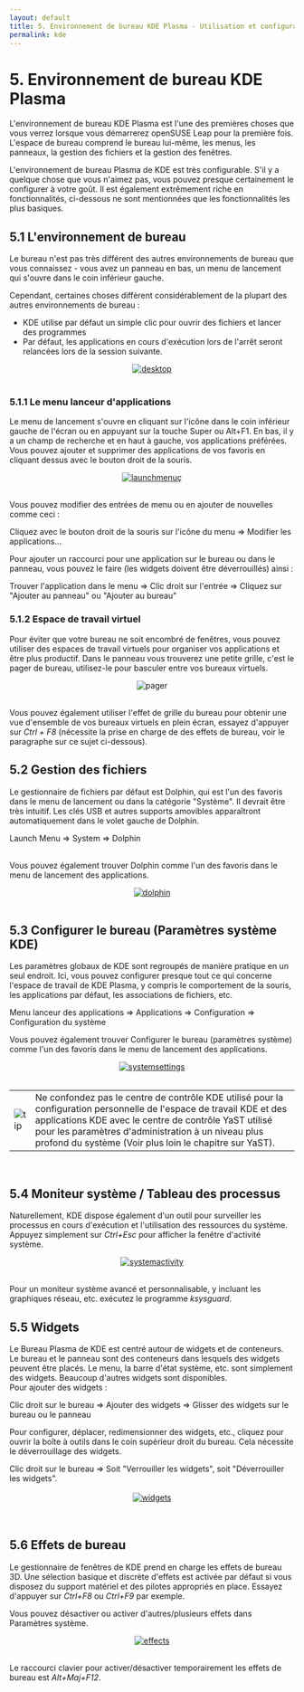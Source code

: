 ```yaml
---
layout: default
title: 5. Environnement de bureau KDE Plasma - Utilisation et configuration de KDE sur ordinateur de bureau ou netbook
permalink: kde
---
```


# 5. Environnement de bureau KDE Plasma

L'environnement de bureau KDE Plasma est l'une des premières choses que vous verrez lorsque vous démarrerez openSUSE Leap pour la première fois. L'espace de bureau comprend le bureau lui-même, les menus, les panneaux, la gestion des fichiers et la gestion des fenêtres.

L'environnement de bureau Plasma de KDE est très configurable. S'il y a quelque chose que vous n'aimez pas, vous pouvez presque certainement le configurer à votre goût. Il est également extrêmement riche en fonctionnalités, ci-dessous ne sont mentionnées que les fonctionnalités les plus basiques.

## 5.1 L'environnement de bureau

Le bureau n'est pas très différent des autres environnements de bureau que vous connaissez - vous avez un panneau en bas, un menu de lancement qui s'ouvre dans le coin inférieur gauche.

Cependant, certaines choses diffèrent considérablement de la plupart des autres environnements de bureau :

- KDE utilise par défaut un simple clic pour ouvrir des fichiers et lancer des programmes
- Par défaut, les applications en cours d'exécution lors de l'arrêt seront relancées lors de la session suivante.

<center><a href="images/screenshots/desktop.png" rel="thumbnail"><img src="images/screenshots/desktopb.png" alt="desktop" class="pic" /></a></center><br />

### 5.1.1 Le menu lanceur d'applications

Le menu de lancement s'ouvre en cliquant sur l'icône dans le coin inférieur gauche de l'écran ou en appuyant sur la touche Super ou Alt+F1. En bas, il y a un champ de recherche et en haut à gauche, vos applications préférées. Vous pouvez ajouter et supprimer des applications de vos favoris en cliquant dessus avec le bouton droit de la souris.

<center><a href="images/screenshots/launchmenu.png" rel="thumbnail"><img src="images/screenshots/launchmenub.png" alt="launchmenuç" class="pic" /></a></center><br />

Vous pouvez modifier des entrées de menu ou en ajouter de nouvelles comme ceci :

<div class="path">Cliquez avec le bouton droit de la souris sur l'icône du menu  =&gt; Modifier les applications...</div>

Pour ajouter un raccourci pour une application sur le bureau ou dans le panneau, vous pouvez le faire (les widgets doivent être déverrouillés) ainsi :

<div class="path">Trouver l'application dans le menu => Clic droit sur l'entrée => Cliquez sur "Ajouter au panneau" ou "Ajouter au bureau"</div>

### 5.1.2 Espace de travail virtuel

Pour éviter que votre bureau ne soit encombré de fenêtres, vous pouvez utiliser des espaces de travail virtuels pour organiser vos applications et être plus productif. Dans le panneau vous trouverez une petite grille, c'est le pager de bureau, utilisez-le pour basculer entre vos bureaux virtuels.

<center><img src="images/screenshots/pager.png" alt="pager" class="pic" /></center><br />

Vous pouvez également utiliser l'effet de grille du bureau pour obtenir une vue d'ensemble de vos bureaux virtuels en plein écran, essayez d'appuyer sur *Ctrl + F8* (nécessite la prise en charge de des effets de bureau, voir le paragraphe sur ce sujet ci-dessous).

## 5.2 Gestion des fichiers

Le gestionnaire de fichiers par défaut est Dolphin, qui est l'un des favoris dans le menu de lancement ou dans la catégorie "Système". Il devrait être très intuitif. Les clés USB et autres supports amovibles apparaîtront automatiquement dans le volet gauche de Dolphin.
<div class="path">Launch Menu => System => Dolphin</div><br />

Vous pouvez également trouver Dolphin comme l'un des favoris dans le menu de lancement des applications.

<center><a href="images/screenshots/dolphin.png" rel="thumbnail"><img src="images/screenshots/dolphinb.png" alt="dolphin" class="pic" /></a></center><br />

## 5.3 Configurer le bureau (Paramètres système KDE)

Les paramètres globaux de KDE sont regroupés de manière pratique en un seul endroit. Ici, vous pouvez configurer presque tout ce qui concerne l'espace de travail de KDE Plasma, y compris le comportement de la souris, les applications par défaut, les associations de fichiers, etc.

<div class="path">Menu lanceur des applications => Applications => Configuration => Configuration du système</div>

Vous pouvez également trouver Configurer le bureau (paramètres système) comme l'un des favoris dans le menu de lancement des applications.

<center><a href="images/screenshots/systemsettings.png" rel="thumbnail"><img src="images/screenshots/systemsettingsb.png" alt="systemsettings" class="pic" /></a></center><br />

<div class="tip">
<table>
<tbody>
<tr>
<td><img src="images/pics/tip.png" alt="tip" /></td>
<td>Ne confondez pas le centre de contrôle KDE utilisé pour la configuration personnelle de l'espace de travail KDE et des applications KDE avec le centre de contrôle YaST utilisé pour les paramètres d'administration à un niveau plus profond du système (Voir plus loin le chapitre sur YaST).</td>
</tr>
</tbody>
</table>
</div><br />

## 5.4 Moniteur système / Tableau des processus

Naturellement, KDE dispose également d'un outil pour surveiller les processus en cours d'exécution et l'utilisation des ressources du système. Appuyez simplement sur *Ctrl+Esc* pour afficher la fenêtre d'activité système.

<center><a href="images/screenshots/systemactivity.png" rel="thumbnail"><img src="images/screenshots/systemactivityb.png" alt="systemactivity" class="pic" /></a></center><br />

Pour un moniteur système avancé et personnalisable, y incluant les graphiques réseau, etc. exécutez le programme *ksysguard*.

## 5.5 Widgets

Le Bureau Plasma de KDE est centré autour de widgets et de conteneurs. Le bureau et le panneau sont des conteneurs dans lesquels des widgets peuvent être placés. Le menu, la barre d'état système, etc. sont simplement des widgets. Beaucoup d'autres widgets sont disponibles.  
Pour ajouter des widgets :

<div class="path">Clic droit sur le bureau => Ajouter des widgets => Glisser des widgets sur le bureau ou le panneau</div>

Pour configurer, déplacer, redimensionner des widgets, etc., cliquez pour ouvrir la boîte à outils dans le coin supérieur droit du bureau. Cela nécessite le déverrouillage des widgets.

<div class="path">Clic droit sur le bureau => Soit "Verrouiller les widgets", soit "Déverrouiller les widgets".</div><br/>

<center><a href="images/screenshots/widgets.png" rel="thumbnail"><img src="images/screenshots/widgetsb.png" alt="widgets" class="pic" /></a></center><br /><br />

## 5.6 Effets de bureau

Le gestionnaire de fenêtres de KDE prend en charge les effets de bureau 3D. Une sélection basique et discrète d'effets est activée par défaut si vous disposez du support matériel et des pilotes appropriés en place. Essayez d'appuyer sur *Ctrl+F8* ou *Ctrl+F9* par exemple.

Vous pouvez désactiver ou activer d'autres/plusieurs effets dans Paramètres système.

<center><a href="images/screenshots/effects.png" rel="thumbnail"><img src="images/screenshots/effectsb.png" alt="effects" class="pic" /></a></center><br />

Le raccourci clavier pour activer/désactiver temporairement les effets de bureau est *Alt+Maj+F12*.
